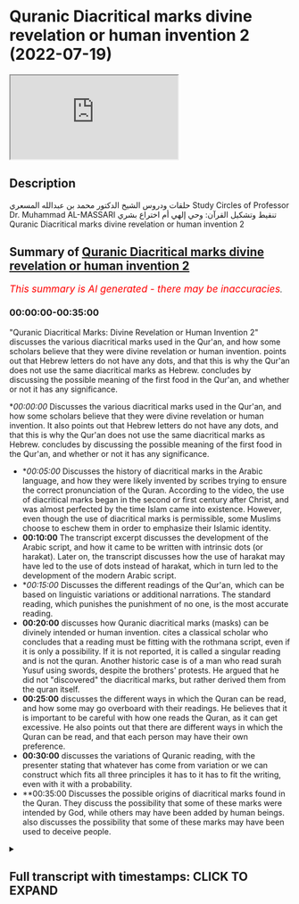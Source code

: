 # Quranic Diacritical marks divine revelation or human invention 2 (2022-07-19)

<iframe loading='lazy' allow='autoplay' src='https://www.youtube.com/embed/V5VUEi_us-c'></iframe>

## Description

حلقات ودروس الشيخ الدكتور محمد بن عبدالله المسعري
Study Circles of Professor Dr. Muhammad AL-MASSARI
تنقيط وتشكيل القرآن: وحي إلهي أم اختراع بشري
Quranic Diacritical marks divine revelation or human invention 2

## Summary of [Quranic Diacritical marks divine revelation or human invention 2](https://www.youtube.com/watch?v=V5VUEi_us-c)


*<span style="color:red; font-size:125%">This summary is AI generated - there may be inaccuracies</span>. [](/)*

### <a onclick="modifyYTiframeseektime('0')">00:00:00-00:35:00</a>

 "Quranic Diacritical Marks: Divine Revelation or Human Invention 2" discusses the various diacritical marks used in the Qur'an, and how some scholars believe that they were divine revelation or human invention.  points out that Hebrew letters do not have any dots, and that this is why the Qur'an does not use the same diacritical marks as Hebrew.  concludes by discussing the possible meaning of the first food in the Qur'an, and whether or not it has any significance.

**<a onclick="modifyYTiframeseektime('0')">00:00:00</a>* Discusses the various diacritical marks used in the Qur'an, and how some scholars believe that they were divine revelation or human invention. It also points out that Hebrew letters do not have any dots, and that this is why the Qur'an does not use the same diacritical marks as Hebrew.  concludes by discussing the possible meaning of the first food in the Qur'an, and whether or not it has any significance.
* **<a onclick="modifyYTiframeseektime('300')">00:05:00</a>* Discusses the history of diacritical marks in the Arabic language, and how they were likely invented by scribes trying to ensure the correct pronunciation of the Quran. According to the video, the use of diacritical marks began in the second or first century after Christ, and was almost perfected by the time Islam came into existence. However, even though the use of diacritical marks is permissible, some Muslims choose to eschew them in order to emphasize their Islamic identity.
* **<a onclick="modifyYTiframeseektime('600')">00:10:00</a>** The transcript excerpt discusses the development of the Arabic script, and how it came to be written with intrinsic dots (or harakat). Later on, the transcript discusses how the use of harakat may have led to the use of dots instead of harakat, which in turn led to the development of the modern Arabic script.
* **<a onclick="modifyYTiframeseektime('900')">00:15:00</a>* Discusses the different readings of the Qur'an, which can be based on linguistic variations or additional narrations. The standard reading, which punishes the punishment of no one, is the most accurate reading.
* **<a onclick="modifyYTiframeseektime('1200')">00:20:00</a>** discusses how Quranic diacritical marks (masks) can be divinely intended or human invention.  cites a classical scholar who concludes that a reading must be fitting with the rothmana script, even if it is only a possibility. If it is not reported, it is called a singular reading and is not the quran. Another historic case is of a man who read surah Yusuf using swords, despite the brothers' protests. He argued that he did not "discovered" the diacritical marks, but rather derived them from the quran itself.
* **<a onclick="modifyYTiframeseektime('1500')">00:25:00</a>** discusses the different ways in which the Quran can be read, and how some may go overboard with their readings. He believes that it is important to be careful with how one reads the Quran, as it can get excessive. He also points out that there are different ways in which the Quran can be read, and that each person may have their own preference.
* **<a onclick="modifyYTiframeseektime('1800')">00:30:00</a>** discusses the variations of Quranic reading, with the presenter stating that whatever has come from variation or we can construct which fits all three principles it has to it has to fit the writing, even with it with a probability.
* **<a onclick="modifyYTiframeseektime('2100')">00:35:00</a> Discusses the possible origins of diacritical marks found in the Quran. They discuss the possibility that some of these marks were intended by God, while others may have been added by human beings. also discusses the possibility that some of these marks may have been used to deceive people.

<details><summary><h2>Full transcript with timestamps: CLICK TO EXPAND</h2></summary>

<a onclick="modifyYTiframeseektime('0')">0:00:00</a> [Music]  
<a onclick="modifyYTiframeseektime('25')">0:00:25</a> all in a place where it shows you here  
<a onclick="modifyYTiframeseektime('26')">0:00:26</a> you may doubt if so if that caligra is  
<a onclick="modifyYTiframeseektime('28')">0:00:28</a> not good they're writing you may say  
<a onclick="modifyYTiframeseektime('29')">0:00:29</a> it's malu whatever after that  
<a onclick="modifyYTiframeseektime('31')">0:00:31</a> it comes you are just a human like us  
<a onclick="modifyYTiframeseektime('35')">0:00:35</a> doesn't make any sense malu will incline  
<a onclick="modifyYTiframeseektime('37')">0:00:37</a> no no they said kalu it must be kalu you  
<a onclick="modifyYTiframeseektime('40')">0:00:40</a> see what i mean but if you do it in one  
<a onclick="modifyYTiframeseektime('42')">0:00:42</a> by one  
<a onclick="modifyYTiframeseektime('44')">0:00:44</a> is unstable so those who doubted or  
<a onclick="modifyYTiframeseektime('47')">0:00:47</a> regarded as a doubtful point i would say  
<a onclick="modifyYTiframeseektime('49')">0:00:49</a> look at it from both angles  
<a onclick="modifyYTiframeseektime('52')">0:00:52</a> or all angles you will see it is more  
<a onclick="modifyYTiframeseektime('54')">0:00:54</a> supportive for the divine origin or  
<a onclick="modifyYTiframeseektime('56')">0:00:56</a> maybe a corroborated much more than from  
<a onclick="modifyYTiframeseektime('58')">0:00:58</a> the other side for the other side from  
<a onclick="modifyYTiframeseektime('60')">0:01:00</a> muhammad or from the subconscious or  
<a onclick="modifyYTiframeseektime('62')">0:01:02</a> from the devil does not make any sense  
<a onclick="modifyYTiframeseektime('66')">0:01:06</a> does not make any any any sense because  
<a onclick="modifyYTiframeseektime('68')">0:01:08</a> of these entities they're not capable of  
<a onclick="modifyYTiframeseektime('71')">0:01:11</a> having all of these capabilities by  
<a onclick="modifyYTiframeseektime('72')">0:01:12</a> necessity by definition otherwise unless  
<a onclick="modifyYTiframeseektime('75')">0:01:15</a> we unless we can ask by the way this is  
<a onclick="modifyYTiframeseektime('77')">0:01:17</a> a theory that is a is a degradation by  
<a onclick="modifyYTiframeseektime('79')">0:01:19</a> the devil is widespread in some  
<a onclick="modifyYTiframeseektime('81')">0:01:21</a> christian scholar and is very famously  
<a onclick="modifyYTiframeseektime('83')">0:01:23</a> attributed in recent times to the  
<a onclick="modifyYTiframeseektime('85')">0:01:25</a> grandfather of the bush  
<a onclick="modifyYTiframeseektime('87')">0:01:27</a> i said if but if the devil is capable of  
<a onclick="modifyYTiframeseektime('90')">0:01:30</a> such such a thing that he has divine  
<a onclick="modifyYTiframeseektime('92')">0:01:32</a> powers then we are back to the uh to the  
<a onclick="modifyYTiframeseektime('95')">0:01:35</a> marconi or marshawn and heresy that that  
<a onclick="modifyYTiframeseektime('99')">0:01:39</a> god has has to appease the devil by  
<a onclick="modifyYTiframeseektime('101')">0:01:41</a> sacrifices on sun is an equal power to  
<a onclick="modifyYTiframeseektime('103')">0:01:43</a> god well we are out of monetism into  
<a onclick="modifyYTiframeseektime('105')">0:01:45</a> dualism and then we have to refute that  
<a onclick="modifyYTiframeseektime('107')">0:01:47</a> obviously on absolutely national russian  
<a onclick="modifyYTiframeseektime('109')">0:01:49</a> grounds so it it leads to its  
<a onclick="modifyYTiframeseektime('111')">0:01:51</a> contradiction and never-ending problems  
<a onclick="modifyYTiframeseektime('114')">0:01:54</a> you so you try to solve the problem  
<a onclick="modifyYTiframeseektime('115')">0:01:55</a> muhammad  
<a onclick="modifyYTiframeseektime('116')">0:01:56</a> for the grandfather of bush by going and  
<a onclick="modifyYTiframeseektime('119')">0:01:59</a> making a problem for the whole  
<a onclick="modifyYTiframeseektime('121')">0:02:01</a> reality and existence but by making a  
<a onclick="modifyYTiframeseektime('124')">0:02:04</a> devil which is equal in power to allah  
<a onclick="modifyYTiframeseektime('128')">0:02:08</a> manifestly observed  
<a onclick="modifyYTiframeseektime('129')">0:02:09</a> which has been obviously designed by  
<a onclick="modifyYTiframeseektime('131')">0:02:11</a> christians since every time she consists  
<a onclick="modifyYTiframeseektime('133')">0:02:13</a> rationally impossible cannot be  
<a onclick="modifyYTiframeseektime('134')">0:02:14</a> conceived  
<a onclick="modifyYTiframeseektime('136')">0:02:16</a> and that's the reason they gave up the  
<a onclick="modifyYTiframeseektime('138')">0:02:18</a> theory for that and  
<a onclick="modifyYTiframeseektime('139')">0:02:19</a> they claimed that because of divine  
<a onclick="modifyYTiframeseektime('141')">0:02:21</a> justice they said there's a necessity to  
<a onclick="modifyYTiframeseektime('143')">0:02:23</a> shed blood to forgive the uh  
<a onclick="modifyYTiframeseektime('145')">0:02:25</a> and to overcome adaptation  
<a onclick="modifyYTiframeseektime('147')">0:02:27</a> not not because to obviously penetrate  
<a onclick="modifyYTiframeseektime('149')">0:02:29</a> the devil and each other all this is all  
<a onclick="modifyYTiframeseektime('151')">0:02:31</a> these inner views have been abolished  
<a onclick="modifyYTiframeseektime('153')">0:02:33</a> and gone because they are impossible  
<a onclick="modifyYTiframeseektime('154')">0:02:34</a> they are actually very contradictory  
<a onclick="modifyYTiframeseektime('157')">0:02:37</a> so i'm not arguing now for the divine  
<a onclick="modifyYTiframeseektime('160')">0:02:40</a> origin for not even  
<a onclick="modifyYTiframeseektime('162')">0:02:42</a> giving one hypothesis and the result and  
<a onclick="modifyYTiframeseektime('163')">0:02:43</a> they said feedback of the hypothesis to  
<a onclick="modifyYTiframeseektime('165')">0:02:45</a> the result and see if it works  
<a onclick="modifyYTiframeseektime('168')">0:02:48</a> in a coherent way so that is  
<a onclick="modifyYTiframeseektime('170')">0:02:50</a> the dotting of the letters  
<a onclick="modifyYTiframeseektime('173')">0:02:53</a> now  
<a onclick="modifyYTiframeseektime('174')">0:02:54</a> what what makes sense about these  
<a onclick="modifyYTiframeseektime('176')">0:02:56</a> various narratives say the first word  
<a onclick="modifyYTiframeseektime('179')">0:02:59</a> etc  
<a onclick="modifyYTiframeseektime('183')">0:03:03</a> and it seems to be from the context  
<a onclick="modifyYTiframeseektime('186')">0:03:06</a> it seems to be they mean tashkir  
<a onclick="modifyYTiframeseektime('191')">0:03:11</a> the reason for that most likely and  
<a onclick="modifyYTiframeseektime('193')">0:03:13</a> there's even a narration but i have to  
<a onclick="modifyYTiframeseektime('195')">0:03:15</a> verify it i did not study that issue at  
<a onclick="modifyYTiframeseektime('197')">0:03:17</a> that point specifically in much more  
<a onclick="modifyYTiframeseektime('199')">0:03:19</a> detail  
<a onclick="modifyYTiframeseektime('203')">0:03:23</a> but people who are concerned with these  
<a onclick="modifyYTiframeseektime('205')">0:03:25</a> studies should go back to it some  
<a onclick="modifyYTiframeseektime('207')">0:03:27</a> there's even some narration if i'm not  
<a onclick="modifyYTiframeseektime('209')">0:03:29</a> mistaken if i'm political i know don't  
<a onclick="modifyYTiframeseektime('211')">0:03:31</a> take me on that and that even obeying  
<a onclick="modifyYTiframeseektime('213')">0:03:33</a> the cow started doting the poor eye  
<a onclick="modifyYTiframeseektime('216')">0:03:36</a> what is the origin of that nothing  
<a onclick="modifyYTiframeseektime('219')">0:03:39</a> so again  
<a onclick="modifyYTiframeseektime('221')">0:03:41</a> there's no doubt  
<a onclick="modifyYTiframeseektime('224')">0:03:44</a> so we excluded the dots of the of the  
<a onclick="modifyYTiframeseektime('226')">0:03:46</a> letters we know what is that  
<a onclick="modifyYTiframeseektime('229')">0:03:49</a> so what's the meaning of the first food  
<a onclick="modifyYTiframeseektime('230')">0:03:50</a> in the quran  
<a onclick="modifyYTiframeseektime('231')">0:03:51</a> and possibly away in the club  
<a onclick="modifyYTiframeseektime('235')">0:03:55</a> i think people have overlooked  
<a onclick="modifyYTiframeseektime('238')">0:03:58</a> the following facts first of all  
<a onclick="modifyYTiframeseektime('241')">0:04:01</a> hebrew the letters do not have any dots  
<a onclick="modifyYTiframeseektime('243')">0:04:03</a> for their own they say so  
<a onclick="modifyYTiframeseektime('245')">0:04:05</a> so but they don't have tashki because  
<a onclick="modifyYTiframeseektime('247')">0:04:07</a> they don't have the small the short  
<a onclick="modifyYTiframeseektime('249')">0:04:09</a> vowels they have the long words like  
<a onclick="modifyYTiframeseektime('250')">0:04:10</a> arabic alif wow yeah the long ones  
<a onclick="modifyYTiframeseektime('254')">0:04:14</a> so you have mal but you have don't have  
<a onclick="modifyYTiframeseektime('256')">0:04:16</a> mal so if what you write in english m a  
<a onclick="modifyYTiframeseektime('259')">0:04:19</a> a l or a with a with a cross on top of  
<a onclick="modifyYTiframeseektime('262')">0:04:22</a> it in the case of phonetic writing  
<a onclick="modifyYTiframeseektime('264')">0:04:24</a> along a  
<a onclick="modifyYTiframeseektime('265')">0:04:25</a> the short a is not it's  
<a onclick="modifyYTiframeseektime('278')">0:04:38</a> we don't know what's it  
<a onclick="modifyYTiframeseektime('282')">0:04:42</a> and hebrew was protected over the  
<a onclick="modifyYTiframeseektime('284')">0:04:44</a> tradition already over centuries and  
<a onclick="modifyYTiframeseektime('286')">0:04:46</a> millennia  
<a onclick="modifyYTiframeseektime('288')">0:04:48</a> hopefully quite well and there's no  
<a onclick="modifyYTiframeseektime('290')">0:04:50</a> reason to doubt that has been protected  
<a onclick="modifyYTiframeseektime('291')">0:04:51</a> reasonably way over history but then  
<a onclick="modifyYTiframeseektime('295')">0:04:55</a> after the catastrophe over there being  
<a onclick="modifyYTiframeseektime('297')">0:04:57</a> expelled from palestine after the  
<a onclick="modifyYTiframeseektime('299')">0:04:59</a> rebellion of the balka and the time of  
<a onclick="modifyYTiframeseektime('301')">0:05:01</a> hadrian specifically but before that  
<a onclick="modifyYTiframeseektime('303')">0:05:03</a> especially in that one  
<a onclick="modifyYTiframeseektime('307')">0:05:07</a> they felt the need  
<a onclick="modifyYTiframeseektime('309')">0:05:09</a> even the catastrophe really in time of  
<a onclick="modifyYTiframeseektime('311')">0:05:11</a> the mukha nasa was not that because many  
<a onclick="modifyYTiframeseektime('313')">0:05:13</a> people remained in palestine and the one  
<a onclick="modifyYTiframeseektime('315')">0:05:15</a> went to and then uh taken by the boko  
<a onclick="modifyYTiframeseektime('317')">0:05:17</a> haram  
<a onclick="modifyYTiframeseektime('318')">0:05:18</a> sufficiently in number that they could  
<a onclick="modifyYTiframeseektime('320')">0:05:20</a> even keep the language and keep the  
<a onclick="modifyYTiframeseektime('322')">0:05:22</a> pronunciation correctly over time  
<a onclick="modifyYTiframeseektime('324')">0:05:24</a> but that one the scattering from the  
<a onclick="modifyYTiframeseektime('326')">0:05:26</a> destruction of from hadrian was so  
<a onclick="modifyYTiframeseektime('328')">0:05:28</a> massive and also the times have changed  
<a onclick="modifyYTiframeseektime('331')">0:05:31</a> so much and the overwhelming power of  
<a onclick="modifyYTiframeseektime('333')">0:05:33</a> the roman empire and also the spreading  
<a onclick="modifyYTiframeseektime('336')">0:05:36</a> of christianity all of these things in a  
<a onclick="modifyYTiframeseektime('338')">0:05:38</a> complicated way  
<a onclick="modifyYTiframeseektime('340')">0:05:40</a> is  
<a onclick="modifyYTiframeseektime('341')">0:05:41</a> move the the scribes to  
<a onclick="modifyYTiframeseektime('344')">0:05:44</a> try to invent something  
<a onclick="modifyYTiframeseektime('346')">0:05:46</a> to  
<a onclick="modifyYTiframeseektime('348')">0:05:48</a> to make sure that the pronunciation is  
<a onclick="modifyYTiframeseektime('350')">0:05:50</a> correct  
<a onclick="modifyYTiframeseektime('351')">0:05:51</a> and then they did that that skill was  
<a onclick="modifyYTiframeseektime('353')">0:05:53</a> done in form of dots you can check now  
<a onclick="modifyYTiframeseektime('355')">0:05:55</a> any any old testament  
<a onclick="modifyYTiframeseektime('357')">0:05:57</a> uh heavy old testament  
<a onclick="modifyYTiframeseektime('359')">0:05:59</a> and you will see beside the the known  
<a onclick="modifyYTiframeseektime('362')">0:06:02</a> hebrew letters we can check in the  
<a onclick="modifyYTiframeseektime('364')">0:06:04</a> internet how their shape  
<a onclick="modifyYTiframeseektime('366')">0:06:06</a> their appearance they have dots on top  
<a onclick="modifyYTiframeseektime('368')">0:06:08</a> of them and bottom of them etcetera two  
<a onclick="modifyYTiframeseektime('370')">0:06:10</a> dots one dot three dots up down in the  
<a onclick="modifyYTiframeseektime('372')">0:06:12</a> triangular form and so on  
<a onclick="modifyYTiframeseektime('374')">0:06:14</a> these are the tashkeel so that skill was  
<a onclick="modifyYTiframeseektime('377')">0:06:17</a> dotting  
<a onclick="modifyYTiframeseektime('379')">0:06:19</a> that if he was nothing  
<a onclick="modifyYTiframeseektime('383')">0:06:23</a> my hypothesis now which has to be enough  
<a onclick="modifyYTiframeseektime('385')">0:06:25</a> to do some historical scrutiny if the  
<a onclick="modifyYTiframeseektime('388')">0:06:28</a> narration that obamacare is the one who  
<a onclick="modifyYTiframeseektime('390')">0:06:30</a> first taught them was five  
<a onclick="modifyYTiframeseektime('393')">0:06:33</a> even if that's not the case  
<a onclick="modifyYTiframeseektime('398')">0:06:38</a> in the case of being the first to  
<a onclick="modifyYTiframeseektime('400')">0:06:40</a> dramatically some subject some cream  
<a onclick="modifyYTiframeseektime('404')">0:06:44</a> and there are some some stories about  
<a onclick="modifyYTiframeseektime('405')">0:06:45</a> the the forms of dragon from kabu she's  
<a onclick="modifyYTiframeseektime('408')">0:06:48</a> having this daughting and so on  
<a onclick="modifyYTiframeseektime('411')">0:06:51</a> away in the quran before he became  
<a onclick="modifyYTiframeseektime('413')">0:06:53</a> muslim he became after battle he did not  
<a onclick="modifyYTiframeseektime('415')">0:06:55</a> catch mother but he became muslim before  
<a onclick="modifyYTiframeseektime('418')">0:06:58</a> and became the my main quran  
<a onclick="modifyYTiframeseektime('423')">0:07:03</a> was a jewish scholar and he was a high  
<a onclick="modifyYTiframeseektime('425')">0:07:05</a> level of scholarship  
<a onclick="modifyYTiframeseektime('430')">0:07:10</a> at that time already the thing by the  
<a onclick="modifyYTiframeseektime('432')">0:07:12</a> way the the jews i just mentioned a few  
<a onclick="modifyYTiframeseektime('434')">0:07:14</a> minutes ago  
<a onclick="modifyYTiframeseektime('435')">0:07:15</a> started like say in the  
<a onclick="modifyYTiframeseektime('437')">0:07:17</a> second maybe first century after  
<a onclick="modifyYTiframeseektime('439')">0:07:19</a> christ's second century and was almost  
<a onclick="modifyYTiframeseektime('442')">0:07:22</a> perfected maybe 200 300 after christ so  
<a onclick="modifyYTiframeseektime('445')">0:07:25</a> when islam came it was perfect it was  
<a onclick="modifyYTiframeseektime('448')">0:07:28</a> established technology  
<a onclick="modifyYTiframeseektime('451')">0:07:31</a> and almost certainly  
<a onclick="modifyYTiframeseektime('454')">0:07:34</a> did  
<a onclick="modifyYTiframeseektime('456')">0:07:36</a> they they did master that like any other  
<a onclick="modifyYTiframeseektime('459')">0:07:39</a> uh or went through the jewish madras and  
<a onclick="modifyYTiframeseektime('462')">0:07:42</a> he definitely went through the joke with  
<a onclick="modifyYTiframeseektime('463')">0:07:43</a> us there's no doubt that he went through  
<a onclick="modifyYTiframeseektime('465')">0:07:45</a> that even as she delivered scholarship  
<a onclick="modifyYTiframeseektime('467')">0:07:47</a> there's no doubt  
<a onclick="modifyYTiframeseektime('471')">0:07:51</a> so if he is the one who started that  
<a onclick="modifyYTiframeseektime('473')">0:07:53</a> then he must have said oh  
<a onclick="modifyYTiframeseektime('476')">0:07:56</a> there may be some people who are not as  
<a onclick="modifyYTiframeseektime('478')">0:07:58</a> good in arabic and under and then the  
<a onclick="modifyYTiframeseektime('480')">0:08:00</a> probable pronunciation let me not at  
<a onclick="modifyYTiframeseektime('482')">0:08:02</a> least my copy so it is the proper  
<a onclick="modifyYTiframeseektime('484')">0:08:04</a> conversation as i heard and i received  
<a onclick="modifyYTiframeseektime('486')">0:08:06</a> from  
<a onclick="modifyYTiframeseektime('487')">0:08:07</a> and repeated to him  
<a onclick="modifyYTiframeseektime('489')">0:08:09</a> or at least the version i repeated him  
<a onclick="modifyYTiframeseektime('491')">0:08:11</a> so he dotted it in that sense  
<a onclick="modifyYTiframeseektime('493')">0:08:13</a> meaning tashkeen using dots  
<a onclick="modifyYTiframeseektime('496')">0:08:16</a> the hebrew styles  
<a onclick="modifyYTiframeseektime('499')">0:08:19</a> some people say you know it is actually  
<a onclick="modifyYTiframeseektime('500')">0:08:20</a> later  
<a onclick="modifyYTiframeseektime('501')">0:08:21</a> and also we have the problems that later  
<a onclick="modifyYTiframeseektime('504')">0:08:24</a> maybe  
<a onclick="modifyYTiframeseektime('512')">0:08:32</a> some people  
<a onclick="modifyYTiframeseektime('513')">0:08:33</a> obviously they're trying to attribute  
<a onclick="modifyYTiframeseektime('515')">0:08:35</a> some some  
<a onclick="modifyYTiframeseektime('516')">0:08:36</a> some virtues or judge who doesn't  
<a onclick="modifyYTiframeseektime('518')">0:08:38</a> deserve maybe he he tried to  
<a onclick="modifyYTiframeseektime('522')">0:08:42</a> to make his his  
<a onclick="modifyYTiframeseektime('523')">0:08:43</a> his image nicer by claiming  
<a onclick="modifyYTiframeseektime('526')">0:08:46</a> as we know all tires like look at that  
<a onclick="modifyYTiframeseektime('528')">0:08:48</a> time  
<a onclick="modifyYTiframeseektime('529')">0:08:49</a> attire  
<a onclick="modifyYTiframeseektime('530')">0:08:50</a> and that and the enemy of islam and  
<a onclick="modifyYTiframeseektime('532')">0:08:52</a> muslim like  
<a onclick="modifyYTiframeseektime('533')">0:08:53</a> establishing the  
<a onclick="modifyYTiframeseektime('534')">0:08:54</a> king fahad  
<a onclick="modifyYTiframeseektime('536')">0:08:56</a> quran center in madina which produces  
<a onclick="modifyYTiframeseektime('538')">0:08:58</a> and prince  
<a onclick="modifyYTiframeseektime('540')">0:09:00</a> the most marvelous and beautifully  
<a onclick="modifyYTiframeseektime('541')">0:09:01</a> printed quran  
<a onclick="modifyYTiframeseektime('543')">0:09:03</a> that does not mean  
<a onclick="modifyYTiframeseektime('544')">0:09:04</a> believes in the quran  
<a onclick="modifyYTiframeseektime('550')">0:09:10</a> you have to present yourself to the  
<a onclick="modifyYTiframeseektime('552')">0:09:12</a> public as a pious one answer and give  
<a onclick="modifyYTiframeseektime('554')">0:09:14</a> yourself some some some islamic color  
<a onclick="modifyYTiframeseektime('557')">0:09:17</a> even if you are a tyrant  
<a onclick="modifyYTiframeseektime('559')">0:09:19</a> yeah it's not to be excluded i wouldn't  
<a onclick="modifyYTiframeseektime('561')">0:09:21</a> regard it as a really a world shuttling  
<a onclick="modifyYTiframeseektime('563')">0:09:23</a> uh problem if the hajjaj also the one  
<a onclick="modifyYTiframeseektime('566')">0:09:26</a> who was started or tried to  
<a onclick="modifyYTiframeseektime('568')">0:09:28</a> to make doting universal  
<a onclick="modifyYTiframeseektime('571')">0:09:31</a> so what is meaning from that time  
<a onclick="modifyYTiframeseektime('574')">0:09:34</a> who died in the late time of mine like a  
<a onclick="modifyYTiframeseektime('576')">0:09:36</a> year 32 until the time this happened  
<a onclick="modifyYTiframeseektime('579')">0:09:39</a> after hajjaj like the year hundreds of  
<a onclick="modifyYTiframeseektime('581')">0:09:41</a> the 70 years what is the doting mean i  
<a onclick="modifyYTiframeseektime('584')">0:09:44</a> would say most likely it meaning dotting  
<a onclick="modifyYTiframeseektime('586')">0:09:46</a> tashkeel in form of dots most likely in  
<a onclick="modifyYTiframeseektime('588')">0:09:48</a> in imported from the jews which is  
<a onclick="modifyYTiframeseektime('590')">0:09:50</a> perfectly fine people have perfected a  
<a onclick="modifyYTiframeseektime('593')">0:09:53</a> technique  
<a onclick="modifyYTiframeseektime('594')">0:09:54</a> and the language is similar to arabic  
<a onclick="modifyYTiframeseektime('595')">0:09:55</a> and they don't have they have they have  
<a onclick="modifyYTiframeseektime('597')">0:09:57</a> the usual harakat or arabic they have  
<a onclick="modifyYTiframeseektime('600')">0:10:00</a> them  
<a onclick="modifyYTiframeseektime('602')">0:10:02</a> unfortunately or maybe fortunately they  
<a onclick="modifyYTiframeseektime('604')">0:10:04</a> don't have these uh these uh these uh  
<a onclick="modifyYTiframeseektime('607')">0:10:07</a> that that's essentially what we have in  
<a onclick="modifyYTiframeseektime('609')">0:10:09</a> english uh we have in english a little  
<a onclick="modifyYTiframeseektime('611')">0:10:11</a> bit more we have the light a  
<a onclick="modifyYTiframeseektime('613')">0:10:13</a> men  
<a onclick="modifyYTiframeseektime('614')">0:10:14</a> we have men we have men we have man we  
<a onclick="modifyYTiframeseektime('616')">0:10:16</a> have one  
<a onclick="modifyYTiframeseektime('630')">0:10:30</a> may have something like that but anyway  
<a onclick="modifyYTiframeseektime('632')">0:10:32</a> at that time  
<a onclick="modifyYTiframeseektime('633')">0:10:33</a> they have  
<a onclick="modifyYTiframeseektime('634')">0:10:34</a> essentially the same tashkeep  
<a onclick="modifyYTiframeseektime('636')">0:10:36</a> either  
<a onclick="modifyYTiframeseektime('639')">0:10:39</a> the main castle although some  
<a onclick="modifyYTiframeseektime('641')">0:10:41</a> pronunciation and some tribes sometimes  
<a onclick="modifyYTiframeseektime('643')">0:10:43</a> make a difference between the main  
<a onclick="modifyYTiframeseektime('645')">0:10:45</a> customer and the half kaswa like men and  
<a onclick="modifyYTiframeseektime('647')">0:10:47</a> men or something like that but this is a  
<a onclick="modifyYTiframeseektime('649')">0:10:49</a> minor value and this is you see also in  
<a onclick="modifyYTiframeseektime('651')">0:10:51</a> the quran reading in the alif we have  
<a onclick="modifyYTiframeseektime('654')">0:10:54</a> for example uh  
<a onclick="modifyYTiframeseektime('656')">0:10:56</a> you have in the reading of verse you  
<a onclick="modifyYTiframeseektime('657')">0:10:57</a> have for example you have for example uh  
<a onclick="modifyYTiframeseektime('660')">0:11:00</a> in places uh you say for example  
<a onclick="modifyYTiframeseektime('663')">0:11:03</a> and have some reading about things  
<a onclick="modifyYTiframeseektime('665')">0:11:05</a> somebody somebody didn't go over the  
<a onclick="modifyYTiframeseektime('667')">0:11:07</a> quran say  
<a onclick="modifyYTiframeseektime('668')">0:11:08</a> with an inclination to move to the  
<a onclick="modifyYTiframeseektime('671')">0:11:11</a> something like that but this is mine  
<a onclick="modifyYTiframeseektime('673')">0:11:13</a> obviously i guess it's just minor  
<a onclick="modifyYTiframeseektime('675')">0:11:15</a> phonetical pronunciation the main  
<a onclick="modifyYTiframeseektime('677')">0:11:17</a> phonetic one in arabic essentially  
<a onclick="modifyYTiframeseektime('682')">0:11:22</a> that's it and the same in hebrew so it  
<a onclick="modifyYTiframeseektime('685')">0:11:25</a> is reasonable to import that and use it  
<a onclick="modifyYTiframeseektime('687')">0:11:27</a> but then  
<a onclick="modifyYTiframeseektime('688')">0:11:28</a> there's a problem with the arabic  
<a onclick="modifyYTiframeseektime('690')">0:11:30</a> writing with the dots the intrinsic dots  
<a onclick="modifyYTiframeseektime('692')">0:11:32</a> of this called the intrinsic dots of the  
<a onclick="modifyYTiframeseektime('695')">0:11:35</a> of the characters  
<a onclick="modifyYTiframeseektime('699')">0:11:39</a> it could mix up with these dots so what  
<a onclick="modifyYTiframeseektime('701')">0:11:41</a> to do what to do  
<a onclick="modifyYTiframeseektime('706')">0:11:46</a> people later i don't know how the  
<a onclick="modifyYTiframeseektime('708')">0:11:48</a> transition happened we have i don't  
<a onclick="modifyYTiframeseektime('710')">0:11:50</a> think there's any historical things  
<a onclick="modifyYTiframeseektime('711')">0:11:51</a> about that mostly they say okay  
<a onclick="modifyYTiframeseektime('713')">0:11:53</a> this will confuse you the daughter in  
<a onclick="modifyYTiframeseektime('715')">0:11:55</a> the heart so what to do instead of two  
<a onclick="modifyYTiframeseektime('717')">0:11:57</a> dots on top of something we connect the  
<a onclick="modifyYTiframeseektime('719')">0:11:59</a> two dots and they're like a slash that's  
<a onclick="modifyYTiframeseektime('721')">0:12:01</a> what we've had  
<a onclick="modifyYTiframeseektime('722')">0:12:02</a> and three dots which will move with a  
<a onclick="modifyYTiframeseektime('724')">0:12:04</a> bomb we make it like a like a uh  
<a onclick="modifyYTiframeseektime('727')">0:12:07</a> like a hat or then turn it later into a  
<a onclick="modifyYTiframeseektime('730')">0:12:10</a> wall and so on so they change the form  
<a onclick="modifyYTiframeseektime('732')">0:12:12</a> from the dots into the harakat we have  
<a onclick="modifyYTiframeseektime('735')">0:12:15</a> now  
<a onclick="modifyYTiframeseektime('736')">0:12:16</a> and possibly made they abolish the three  
<a onclick="modifyYTiframeseektime('738')">0:12:18</a> dots and they instead substituted a wall  
<a onclick="modifyYTiframeseektime('740')">0:12:20</a> for a small wall and things like that  
<a onclick="modifyYTiframeseektime('743')">0:12:23</a> that was a transition later because it  
<a onclick="modifyYTiframeseektime('745')">0:12:25</a> turns out to be it is for  
<a onclick="modifyYTiframeseektime('748')">0:12:28</a> you for remember that in the uh starting  
<a onclick="modifyYTiframeseektime('750')">0:12:30</a> the year 60 70 80 most muslims are now  
<a onclick="modifyYTiframeseektime('753')">0:12:33</a> known arabs and they are in arabic a  
<a onclick="modifyYTiframeseektime('755')">0:12:35</a> second language  
<a onclick="modifyYTiframeseektime('756')">0:12:36</a> and uh and uh even the muslims of the  
<a onclick="modifyYTiframeseektime('759')">0:12:39</a> north outside arabia are nabat and  
<a onclick="modifyYTiframeseektime('761')">0:12:41</a> nabata having actually even before  
<a onclick="modifyYTiframeseektime('763')">0:12:43</a> before islam yeah  
<a onclick="modifyYTiframeseektime('765')">0:12:45</a> a dialect which is not really high  
<a onclick="modifyYTiframeseektime('767')">0:12:47</a> arabic zero arabic and so on so you  
<a onclick="modifyYTiframeseektime('770')">0:12:50</a> cannot rely on on on the people's sense  
<a onclick="modifyYTiframeseektime('773')">0:12:53</a> and  
<a onclick="modifyYTiframeseektime('774')">0:12:54</a> and uh and the  
<a onclick="modifyYTiframeseektime('776')">0:12:56</a> mastery of arabic from birth on uh to  
<a onclick="modifyYTiframeseektime('778')">0:12:58</a> distinguish these things so you have you  
<a onclick="modifyYTiframeseektime('780')">0:13:00</a> have to adjust to this reality so i  
<a onclick="modifyYTiframeseektime('782')">0:13:02</a> think that's what the terms of these the  
<a onclick="modifyYTiframeseektime('784')">0:13:04</a> so the nothing mentioned  
<a onclick="modifyYTiframeseektime('786')">0:13:06</a> later i think it's the  
<a onclick="modifyYTiframeseektime('789')">0:13:09</a> most probable not with attitude but with  
<a onclick="modifyYTiframeseektime('791')">0:13:11</a> highest probability  
<a onclick="modifyYTiframeseektime('793')">0:13:13</a> that later dotting is almost certainly  
<a onclick="modifyYTiframeseektime('797')">0:13:17</a> related to tashkeel and the word dotting  
<a onclick="modifyYTiframeseektime('799')">0:13:19</a> is used because it was originally  
<a onclick="modifyYTiframeseektime('801')">0:13:21</a> imported  
<a onclick="modifyYTiframeseektime('802')">0:13:22</a> uh from hebrew  
<a onclick="modifyYTiframeseektime('804')">0:13:24</a> which has developed that into a high  
<a onclick="modifyYTiframeseektime('806')">0:13:26</a> level of sophistication which is no  
<a onclick="modifyYTiframeseektime('807')">0:13:27</a> problem  
<a onclick="modifyYTiframeseektime('811')">0:13:31</a> from people  
<a onclick="modifyYTiframeseektime('812')">0:13:32</a> who have  
<a onclick="modifyYTiframeseektime('830')">0:13:50</a> and that place is not the high arabic  
<a onclick="modifyYTiframeseektime('831')">0:13:51</a> place  
<a onclick="modifyYTiframeseektime('833')">0:13:53</a> the  
<a onclick="modifyYTiframeseektime('834')">0:13:54</a> more high arabic would have been south  
<a onclick="modifyYTiframeseektime('836')">0:13:56</a> arabia  
<a onclick="modifyYTiframeseektime('837')">0:13:57</a> the so-called muslim  
<a onclick="modifyYTiframeseektime('840')">0:14:00</a> script i can't put you down with some  
<a onclick="modifyYTiframeseektime('842')">0:14:02</a> some examples  
<a onclick="modifyYTiframeseektime('843')">0:14:03</a> which has nothing to do with no shame  
<a onclick="modifyYTiframeseektime('845')">0:14:05</a> you cannot recognize because most of you  
<a onclick="modifyYTiframeseektime('847')">0:14:07</a> have studied quran in madras and so on  
<a onclick="modifyYTiframeseektime('850')">0:14:10</a> you recognize the arabic shape these are  
<a onclick="modifyYTiframeseektime('852')">0:14:12</a> completely different shapes a similar  
<a onclick="modifyYTiframeseektime('854')">0:14:14</a> movement for ethiopian and and african  
<a onclick="modifyYTiframeseektime('856')">0:14:16</a> shapes and things like that but that  
<a onclick="modifyYTiframeseektime('859')">0:14:19</a> they did not for reason allah knows  
<a onclick="modifyYTiframeseektime('861')">0:14:21</a> better maybe part of the miracle in the  
<a onclick="modifyYTiframeseektime('863')">0:14:23</a> quran they did not import although there  
<a onclick="modifyYTiframeseektime('865')">0:14:25</a> is a closure to be hacked to the higher  
<a onclick="modifyYTiframeseektime('867')">0:14:27</a> arabic although it's another variation  
<a onclick="modifyYTiframeseektime('872')">0:14:32</a> but somehow  
<a onclick="modifyYTiframeseektime('875')">0:14:35</a> and syriac although it is far away from  
<a onclick="modifyYTiframeseektime('877')">0:14:37</a> arabic than the south arabic  
<a onclick="modifyYTiframeseektime('880')">0:14:40</a> of hemia and so on yes the old arabic  
<a onclick="modifyYTiframeseektime('882')">0:14:42</a> mohamed may be far away but  
<a onclick="modifyYTiframeseektime('884')">0:14:44</a> at the time before like the same time or  
<a onclick="modifyYTiframeseektime('886')">0:14:46</a> the arabic script was developed like  
<a onclick="modifyYTiframeseektime('888')">0:14:48</a> let's say three centuries two centuries  
<a onclick="modifyYTiframeseektime('890')">0:14:50</a> four centuries before islam  
<a onclick="modifyYTiframeseektime('893')">0:14:53</a> the south was speaking essentially the  
<a onclick="modifyYTiframeseektime('894')">0:14:54</a> arabic of the north with some variation  
<a onclick="modifyYTiframeseektime('897')">0:14:57</a> and  
<a onclick="modifyYTiframeseektime('898')">0:14:58</a> a and modification like instead of  
<a onclick="modifyYTiframeseektime('900')">0:15:00</a> bakara they say  
<a onclick="modifyYTiframeseektime('901')">0:15:01</a> things like that but there's very little  
<a onclick="modifyYTiframeseektime('903')">0:15:03</a> modification  
<a onclick="modifyYTiframeseektime('905')">0:15:05</a> and we don't have any report that the  
<a onclick="modifyYTiframeseektime('907')">0:15:07</a> sahaba there were other people going to  
<a onclick="modifyYTiframeseektime('909')">0:15:09</a> the yemen or the people coming from  
<a onclick="modifyYTiframeseektime('910')">0:15:10</a> yemen to madina and going to sham for  
<a onclick="modifyYTiframeseektime('912')">0:15:12</a> fighting had any difficulty  
<a onclick="modifyYTiframeseektime('914')">0:15:14</a> communicating with the people of the  
<a onclick="modifyYTiframeseektime('915')">0:15:15</a> north of any significance yeah there  
<a onclick="modifyYTiframeseektime('917')">0:15:17</a> were variations and variations of of  
<a onclick="modifyYTiframeseektime('921')">0:15:21</a> of of  
<a onclick="modifyYTiframeseektime('922')">0:15:22</a> the alex and so on but not to the  
<a onclick="modifyYTiframeseektime('924')">0:15:24</a> extreme i think the variation with here  
<a onclick="modifyYTiframeseektime('926')">0:15:26</a> and about is bigger  
<a onclick="modifyYTiframeseektime('928')">0:15:28</a> so somehow  
<a onclick="modifyYTiframeseektime('930')">0:15:30</a> the script of hera is the one who was  
<a onclick="modifyYTiframeseektime('932')">0:15:32</a> imported to makkah and the one which is  
<a onclick="modifyYTiframeseektime('934')">0:15:34</a> the quran came down with it not the one  
<a onclick="modifyYTiframeseektime('938')">0:15:38</a> for wisdom of allah we don't know maybe  
<a onclick="modifyYTiframeseektime('940')">0:15:40</a> something miraculous behind the scene  
<a onclick="modifyYTiframeseektime('942')">0:15:42</a> something metaphysical which we we  
<a onclick="modifyYTiframeseektime('944')">0:15:44</a> we can only see the physical side of it  
<a onclick="modifyYTiframeseektime('946')">0:15:46</a> in the development  
<a onclick="modifyYTiframeseektime('948')">0:15:48</a> if you look at the muslims maybe it's  
<a onclick="modifyYTiframeseektime('949')">0:15:49</a> not it does not  
<a onclick="modifyYTiframeseektime('952')">0:15:52</a> adjust very well for the quranic  
<a onclick="modifyYTiframeseektime('954')">0:15:54</a> revolution we don't know this is purely  
<a onclick="modifyYTiframeseektime('956')">0:15:56</a> speculative  
<a onclick="modifyYTiframeseektime('957')">0:15:57</a> but here i think adjust very nicely  
<a onclick="modifyYTiframeseektime('959')">0:15:59</a> especially with this the intrinsic  
<a onclick="modifyYTiframeseektime('961')">0:16:01</a> dotting of the letters and the lack of  
<a onclick="modifyYTiframeseektime('963')">0:16:03</a> test  
<a onclick="modifyYTiframeseektime('965')">0:16:05</a> now  
<a onclick="modifyYTiframeseektime('969')">0:16:09</a> is the problem  
<a onclick="modifyYTiframeseektime('970')">0:16:10</a> but this again is really not a problem  
<a onclick="modifyYTiframeseektime('973')">0:16:13</a> it may be a problem which comes to the  
<a onclick="modifyYTiframeseektime('975')">0:16:15</a> arab to the end of the words  
<a onclick="modifyYTiframeseektime('977')">0:16:17</a> internally the internal part of the  
<a onclick="modifyYTiframeseektime('979')">0:16:19</a> world is not a problem like for example  
<a onclick="modifyYTiframeseektime('981')">0:16:21</a> uh let's say florida well fajr while  
<a onclick="modifyYTiframeseektime('984')">0:16:24</a> they are in asheville  
<a onclick="modifyYTiframeseektime('986')">0:16:26</a> you can read and water while winter  
<a onclick="modifyYTiframeseektime('989')">0:16:29</a> water with fatiha or winter it's too  
<a onclick="modifyYTiframeseektime('991')">0:16:31</a> very linguistic variation of water  
<a onclick="modifyYTiframeseektime('993')">0:16:33</a> meaning  
<a onclick="modifyYTiframeseektime('994')">0:16:34</a> odd instead of odan even or waiter is  
<a onclick="modifyYTiframeseektime('996')">0:16:36</a> odd or single and the uh and even is  
<a onclick="modifyYTiframeseektime('1000')">0:16:40</a> whatever shepherd  
<a onclick="modifyYTiframeseektime('1002')">0:16:42</a> is is  
<a onclick="modifyYTiframeseektime('1003')">0:16:43</a> uh  
<a onclick="modifyYTiframeseektime('1004')">0:16:44</a> is even  
<a onclick="modifyYTiframeseektime('1009')">0:16:49</a> okay so what our winter doesn't make any  
<a onclick="modifyYTiframeseektime('1012')">0:16:52</a> difference the question is that at the  
<a onclick="modifyYTiframeseektime('1014')">0:16:54</a> end of the words it may affect  
<a onclick="modifyYTiframeseektime('1017')">0:16:57</a> the alap  
<a onclick="modifyYTiframeseektime('1019')">0:16:59</a> is it is it an is it an is it is it is  
<a onclick="modifyYTiframeseektime('1023')">0:17:03</a> it nominative is it accusative is it  
<a onclick="modifyYTiframeseektime('1025')">0:17:05</a> that if it is degenerative and may  
<a onclick="modifyYTiframeseektime('1027')">0:17:07</a> affect the meaning  
<a onclick="modifyYTiframeseektime('1029')">0:17:09</a> but look at it in all places the quran  
<a onclick="modifyYTiframeseektime('1031')">0:17:11</a> the various places of possibility  
<a onclick="modifyYTiframeseektime('1035')">0:17:15</a> the same life with the influencing  
<a onclick="modifyYTiframeseektime('1037')">0:17:17</a> daughter if you go there and change the  
<a onclick="modifyYTiframeseektime('1038')">0:17:18</a> air up  
<a onclick="modifyYTiframeseektime('1039')">0:17:19</a> either you get utter nonsense or you get  
<a onclick="modifyYTiframeseektime('1042')">0:17:22</a> another variation of the meaning which  
<a onclick="modifyYTiframeseektime('1043')">0:17:23</a> may make sense let me give you another  
<a onclick="modifyYTiframeseektime('1045')">0:17:25</a> aspect  
<a onclick="modifyYTiframeseektime('1046')">0:17:26</a> and who said that the the if the quran  
<a onclick="modifyYTiframeseektime('1049')">0:17:29</a> is a revelation that allah is not  
<a onclick="modifyYTiframeseektime('1050')">0:17:30</a> capable of allowing these two readings  
<a onclick="modifyYTiframeseektime('1052')">0:17:32</a> so you have two possible readings  
<a onclick="modifyYTiframeseektime('1055')">0:17:35</a> and also possible meanings  
<a onclick="modifyYTiframeseektime('1058')">0:17:38</a> so one  
<a onclick="modifyYTiframeseektime('1060')">0:17:40</a> one apparently sentence  
<a onclick="modifyYTiframeseektime('1062')">0:17:42</a> gives you two aspects of a certain more  
<a onclick="modifyYTiframeseektime('1064')">0:17:44</a> complex reality yeah wouldn't that be by  
<a onclick="modifyYTiframeseektime('1067')">0:17:47</a> the water  
<a onclick="modifyYTiframeseektime('1068')">0:17:48</a> the additional narrations or the  
<a onclick="modifyYTiframeseektime('1070')">0:17:50</a> additional um  
<a onclick="modifyYTiframeseektime('1072')">0:17:52</a> recitations wouldn't they be  
<a onclick="modifyYTiframeseektime('1074')">0:17:54</a> transmitted through the water  
<a onclick="modifyYTiframeseektime('1077')">0:17:57</a> leave the and now i'm just saying  
<a onclick="modifyYTiframeseektime('1078')">0:17:58</a> if it is exist let's just just make it  
<a onclick="modifyYTiframeseektime('1081')">0:18:01</a> purely if it exists it exists we have we  
<a onclick="modifyYTiframeseektime('1084')">0:18:04</a> have various readers for example certain  
<a onclick="modifyYTiframeseektime('1086')">0:18:06</a> places where they have variation they  
<a onclick="modifyYTiframeseektime('1087')">0:18:07</a> can water all winter this is narrated  
<a onclick="modifyYTiframeseektime('1091')">0:18:11</a> but all of them say one week  
<a onclick="modifyYTiframeseektime('1105')">0:18:25</a> and interestingly  
<a onclick="modifyYTiframeseektime('1106')">0:18:26</a> another  
<a onclick="modifyYTiframeseektime('1118')">0:18:38</a> the other reading possible reading  
<a onclick="modifyYTiframeseektime('1119')">0:18:39</a> linguistically by another tashkeel is  
<a onclick="modifyYTiframeseektime('1121')">0:18:41</a> that  
<a onclick="modifyYTiframeseektime('1124')">0:18:44</a> as in apostle nobody will be punished as  
<a onclick="modifyYTiframeseektime('1126')">0:18:46</a> his punishment  
<a onclick="modifyYTiframeseektime('1128')">0:18:48</a> meaning the kafir and the general  
<a onclick="modifyYTiframeseektime('1130')">0:18:50</a> reading of all the readers  
<a onclick="modifyYTiframeseektime('1134')">0:18:54</a> nobody  
<a onclick="modifyYTiframeseektime('1142')">0:19:02</a> the other one  
<a onclick="modifyYTiframeseektime('1144')">0:19:04</a> nobody will be punished like his  
<a onclick="modifyYTiframeseektime('1145')">0:19:05</a> punishment for the one who is being  
<a onclick="modifyYTiframeseektime('1146')">0:19:06</a> punished  
<a onclick="modifyYTiframeseektime('1147')">0:19:07</a> the second one has been narrated by  
<a onclick="modifyYTiframeseektime('1149')">0:19:09</a> nobody said it could have made a perfect  
<a onclick="modifyYTiframeseektime('1152')">0:19:12</a> meaning but i will never read with that  
<a onclick="modifyYTiframeseektime('1154')">0:19:14</a> because i have not don't receive it from  
<a onclick="modifyYTiframeseektime('1156')">0:19:16</a> and nobody has read with that because  
<a onclick="modifyYTiframeseektime('1158')">0:19:18</a> quran is being by narration not by by  
<a onclick="modifyYTiframeseektime('1161')">0:19:21</a> just linguistic possibility  
<a onclick="modifyYTiframeseektime('1163')">0:19:23</a> that's what i said  
<a onclick="modifyYTiframeseektime('1166')">0:19:26</a> in that case the first reading which is  
<a onclick="modifyYTiframeseektime('1168')">0:19:28</a> the standard reading  
<a onclick="modifyYTiframeseektime('1174')">0:19:34</a> will punish punishment which nobody  
<a onclick="modifyYTiframeseektime('1176')">0:19:36</a> can't punish like him it's clear they  
<a onclick="modifyYTiframeseektime('1178')">0:19:38</a> correctly benefit the reason nobody  
<a onclick="modifyYTiframeseektime('1179')">0:19:39</a> can't punish cycle of iran and nobody  
<a onclick="modifyYTiframeseektime('1181')">0:19:41</a> can tie down like a lot  
<a onclick="modifyYTiframeseektime('1184')">0:19:44</a> the other reading does not does not add  
<a onclick="modifyYTiframeseektime('1187')">0:19:47</a> any really  
<a onclick="modifyYTiframeseektime('1189')">0:19:49</a> so nobody narrated it for example but  
<a onclick="modifyYTiframeseektime('1194')">0:19:54</a> if you if you read it or you by mistake  
<a onclick="modifyYTiframeseektime('1197')">0:19:57</a> you read it and so on you still haven't  
<a onclick="modifyYTiframeseektime('1199')">0:19:59</a> have a good meaning for it  
<a onclick="modifyYTiframeseektime('1201')">0:20:01</a> that the kafir would be punished the  
<a onclick="modifyYTiframeseektime('1202')">0:20:02</a> punishment which nobody would vanish  
<a onclick="modifyYTiframeseektime('1204')">0:20:04</a> like him yeah because the one who  
<a onclick="modifyYTiframeseektime('1205')">0:20:05</a> punishing him is the one who punishes  
<a onclick="modifyYTiframeseektime('1207')">0:20:07</a> the punishment nobody will be able to  
<a onclick="modifyYTiframeseektime('1208')">0:20:08</a> punish but it is it doesn't add anything  
<a onclick="modifyYTiframeseektime('1211')">0:20:11</a> significant  
<a onclick="modifyYTiframeseektime('1212')">0:20:12</a> so we'll come to tawata now so even in  
<a onclick="modifyYTiframeseektime('1216')">0:20:16</a> that  
<a onclick="modifyYTiframeseektime('1219')">0:20:19</a> there's  
<a onclick="modifyYTiframeseektime('1220')">0:20:20</a> little doubt  
<a onclick="modifyYTiframeseektime('1222')">0:20:22</a> that even a variation there  
<a onclick="modifyYTiframeseektime('1224')">0:20:24</a> if it makes good sense and give another  
<a onclick="modifyYTiframeseektime('1226')">0:20:26</a> aspect of the meaning  
<a onclick="modifyYTiframeseektime('1228')">0:20:28</a> is  
<a onclick="modifyYTiframeseektime('1231')">0:20:31</a> can be assumed to be divinely intended  
<a onclick="modifyYTiframeseektime('1236')">0:20:36</a> okay  
<a onclick="modifyYTiframeseektime('1237')">0:20:37</a> so it is through the claim it is not  
<a onclick="modifyYTiframeseektime('1239')">0:20:39</a> called honor it is not the reveal it's a  
<a onclick="modifyYTiframeseektime('1240')">0:20:40</a> mistake it's to start with from  
<a onclick="modifyYTiframeseektime('1242')">0:20:42</a> philosophical and fundamental point of  
<a onclick="modifyYTiframeseektime('1244')">0:20:44</a> view  
<a onclick="modifyYTiframeseektime('1246')">0:20:46</a> now  
<a onclick="modifyYTiframeseektime('1247')">0:20:47</a> the other question that should i read  
<a onclick="modifyYTiframeseektime('1249')">0:20:49</a> that way should i use such a reading is  
<a onclick="modifyYTiframeseektime('1252')">0:20:52</a> that is that permissible from you such a  
<a onclick="modifyYTiframeseektime('1254')">0:20:54</a> reading  
<a onclick="modifyYTiframeseektime('1255')">0:20:55</a> and  
<a onclick="modifyYTiframeseektime('1256')">0:20:56</a> and uh  
<a onclick="modifyYTiframeseektime('1257')">0:20:57</a> and uh  
<a onclick="modifyYTiframeseektime('1258')">0:20:58</a> attributed to a quran  
<a onclick="modifyYTiframeseektime('1260')">0:21:00</a> i would i would uh hold the whole this  
<a onclick="modifyYTiframeseektime('1263')">0:21:03</a> time because they the classical scholar  
<a onclick="modifyYTiframeseektime('1265')">0:21:05</a> said for a reading to be a permissible  
<a onclick="modifyYTiframeseektime('1267')">0:21:07</a> or acceptable as a quran is that it has  
<a onclick="modifyYTiframeseektime('1269')">0:21:09</a> to be  
<a onclick="modifyYTiframeseektime('1270')">0:21:10</a> fitting with the rothmania script even  
<a onclick="modifyYTiframeseektime('1274')">0:21:14</a> if only in a possibility like foreign  
<a onclick="modifyYTiframeseektime('1288')">0:21:28</a> say because the mad the the soft letters  
<a onclick="modifyYTiframeseektime('1291')">0:21:31</a> in arabic matters  
<a onclick="modifyYTiframeseektime('1293')">0:21:33</a> you you can be  
<a onclick="modifyYTiframeseektime('1295')">0:21:35</a> easily ignored or this is clear even in  
<a onclick="modifyYTiframeseektime('1298')">0:21:38</a> the writing  
<a onclick="modifyYTiframeseektime('1300')">0:21:40</a> is i think as a rahman and nobody is a  
<a onclick="modifyYTiframeseektime('1302')">0:21:42</a> rahman  
<a onclick="modifyYTiframeseektime('1316')">0:21:56</a> is  
<a onclick="modifyYTiframeseektime('1322')">0:22:02</a> so the scholars conclude from that by  
<a onclick="modifyYTiframeseektime('1324')">0:22:04</a> necessity that  
<a onclick="modifyYTiframeseektime('1325')">0:22:05</a> you can add them and distract them if  
<a onclick="modifyYTiframeseektime('1328')">0:22:08</a> narrated they come and they will come to  
<a onclick="modifyYTiframeseektime('1329')">0:22:09</a> the second condition  
<a onclick="modifyYTiframeseektime('1330')">0:22:10</a> without uh  
<a onclick="modifyYTiframeseektime('1332')">0:22:12</a> being uh going out of south side of the  
<a onclick="modifyYTiframeseektime('1334')">0:22:14</a> quran  
<a onclick="modifyYTiframeseektime('1335')">0:22:15</a> that's what they mean  
<a onclick="modifyYTiframeseektime('1337')">0:22:17</a> there's a possibility that it fits the  
<a onclick="modifyYTiframeseektime('1338')">0:22:18</a> script because the script is having the  
<a onclick="modifyYTiframeseektime('1340')">0:22:20</a> possibility of against the destruction  
<a onclick="modifyYTiframeseektime('1342')">0:22:22</a> of the intrinsic dotting and the  
<a onclick="modifyYTiframeseektime('1344')">0:22:24</a> possibility of adding and substracting  
<a onclick="modifyYTiframeseektime('1346')">0:22:26</a> alif wow and yeah  
<a onclick="modifyYTiframeseektime('1349')">0:22:29</a> the the the soft ones the extension ones  
<a onclick="modifyYTiframeseektime('1352')">0:22:32</a> [Music]  
<a onclick="modifyYTiframeseektime('1355')">0:22:35</a> all right yeah there's no health there's  
<a onclick="modifyYTiframeseektime('1357')">0:22:37</a> nothing  
<a onclick="modifyYTiframeseektime('1358')">0:22:38</a> no rahim  
<a onclick="modifyYTiframeseektime('1362')">0:22:42</a> and so on  
<a onclick="modifyYTiframeseektime('1364')">0:22:44</a> so so that's the first condition second  
<a onclick="modifyYTiframeseektime('1366')">0:22:46</a> condition it has to be uh narrated  
<a onclick="modifyYTiframeseektime('1369')">0:22:49</a> it has been reported  
<a onclick="modifyYTiframeseektime('1372')">0:22:52</a> with a connected reliable it's not it is  
<a onclick="modifyYTiframeseektime('1375')">0:22:55</a> it has to it has to go all the way to  
<a onclick="modifyYTiframeseektime('1377')">0:22:57</a> the raft outside  
<a onclick="modifyYTiframeseektime('1379')">0:22:59</a> these are the condition for that for  
<a onclick="modifyYTiframeseektime('1381')">0:23:01</a> that  
<a onclick="modifyYTiframeseektime('1382')">0:23:02</a> so if it is not reported even if it fits  
<a onclick="modifyYTiframeseektime('1384')">0:23:04</a> throughout many uh  
<a onclick="modifyYTiframeseektime('1387')">0:23:07</a> uthmani uh writing  
<a onclick="modifyYTiframeseektime('1390')">0:23:10</a> alan  
<a onclick="modifyYTiframeseektime('1391')">0:23:11</a> then uh it is called singular reading  
<a onclick="modifyYTiframeseektime('1393')">0:23:13</a> and uh they regard it it's not the quran  
<a onclick="modifyYTiframeseektime('1396')">0:23:16</a> that's that's what they concluded and we  
<a onclick="modifyYTiframeseektime('1398')">0:23:18</a> have a historic case that in the in the  
<a onclick="modifyYTiframeseektime('1401')">0:23:21</a> fourth century a man called evil  
<a onclick="modifyYTiframeseektime('1404')">0:23:24</a> famous leader  
<a onclick="modifyYTiframeseektime('1406')">0:23:26</a> chose to read the surah in swords yusuf  
<a onclick="modifyYTiframeseektime('1409')">0:23:29</a> when the brothers reviews have left him  
<a onclick="modifyYTiframeseektime('1411')">0:23:31</a> and the quran says for namaste whether  
<a onclick="modifyYTiframeseektime('1414')">0:23:34</a> he come when he gave up that they would  
<a onclick="modifyYTiframeseektime('1415')">0:23:35</a> listen to them because they said please  
<a onclick="modifyYTiframeseektime('1417')">0:23:37</a> take one of us instead of you instead of  
<a onclick="modifyYTiframeseektime('1419')">0:23:39</a> beijing  
<a onclick="modifyYTiframeseektime('1420')">0:23:40</a> i mean take a take someone of us his  
<a onclick="modifyYTiframeseektime('1423')">0:23:43</a> father is an old man he will collapse he  
<a onclick="modifyYTiframeseektime('1425')">0:23:45</a> knows this girls this young boy is gone  
<a onclick="modifyYTiframeseektime('1427')">0:23:47</a> take one of us and said say how can i  
<a onclick="modifyYTiframeseektime('1429')">0:23:49</a> take anyone for they don't commit any  
<a onclick="modifyYTiframeseektime('1431')">0:23:51</a> crime you know that plot of you sir no  
<a onclick="modifyYTiframeseektime('1433')">0:23:53</a> no no there's no way and they tried  
<a onclick="modifyYTiframeseektime('1435')">0:23:55</a> every way of thick in the book there's  
<a onclick="modifyYTiframeseektime('1436')">0:23:56</a> no way to persuade yousef to to let  
<a onclick="modifyYTiframeseektime('1440')">0:24:00</a> me lose most likely  
<a onclick="modifyYTiframeseektime('1442')">0:24:02</a> must have been laughing at that time  
<a onclick="modifyYTiframeseektime('1444')">0:24:04</a> because he was he knows about the plot  
<a onclick="modifyYTiframeseektime('1446')">0:24:06</a> with you  
<a onclick="modifyYTiframeseektime('1447')">0:24:07</a> and then who they gave up and then they  
<a onclick="modifyYTiframeseektime('1449')">0:24:09</a> they they left  
<a onclick="modifyYTiframeseektime('1452')">0:24:12</a> talking to each other  
<a onclick="modifyYTiframeseektime('1453')">0:24:13</a> [Music]  
<a onclick="modifyYTiframeseektime('1469')">0:24:29</a> this this invention booth  
<a onclick="modifyYTiframeseektime('1474')">0:24:34</a> was a great arabic  
<a onclick="modifyYTiframeseektime('1477')">0:24:37</a> specialist and have an enormous arabic  
<a onclick="modifyYTiframeseektime('1479')">0:24:39</a> taste and such a style almost close to  
<a onclick="modifyYTiframeseektime('1481')">0:24:41</a> the quran beauty  
<a onclick="modifyYTiframeseektime('1483')">0:24:43</a> because he just derived from the quran  
<a onclick="modifyYTiframeseektime('1485')">0:24:45</a> the beauty of expression  
<a onclick="modifyYTiframeseektime('1487')">0:24:47</a> he said this idiot does all that he said  
<a onclick="modifyYTiframeseektime('1489')">0:24:49</a> he did not say discover  
<a onclick="modifyYTiframeseektime('1491')">0:24:51</a> insisted  
<a onclick="modifyYTiframeseektime('1493')">0:24:53</a> you can't because if you remove the dots  
<a onclick="modifyYTiframeseektime('1498')">0:24:58</a> they are very young  
<a onclick="modifyYTiframeseektime('1502')">0:25:02</a> what's  
<a onclick="modifyYTiframeseektime('1503')">0:25:03</a> look at this  
<a onclick="modifyYTiframeseektime('1504')">0:25:04</a> look at this idiot  
<a onclick="modifyYTiframeseektime('1506')">0:25:06</a> what is the benefit of knowing that they  
<a onclick="modifyYTiframeseektime('1508')">0:25:08</a> started to talk to each other and say  
<a onclick="modifyYTiframeseektime('1511')">0:25:11</a> what they should we say to our father  
<a onclick="modifyYTiframeseektime('1512')">0:25:12</a> about this calamity while they're  
<a onclick="modifyYTiframeseektime('1514')">0:25:14</a> writing them it doesn't add anything to  
<a onclick="modifyYTiframeseektime('1516')">0:25:16</a> the story why najib makes sense  
<a onclick="modifyYTiframeseektime('1520')">0:25:20</a> now we are stuck and the oldest one said  
<a onclick="modifyYTiframeseektime('1522')">0:25:22</a> no no no i'm not going to go back go to  
<a onclick="modifyYTiframeseektime('1524')">0:25:24</a> your father say your son  
<a onclick="modifyYTiframeseektime('1525')">0:25:25</a> and ask verify as witnesses what i'm  
<a onclick="modifyYTiframeseektime('1528')">0:25:28</a> saying here until he gives me send me a  
<a onclick="modifyYTiframeseektime('1529')">0:25:29</a> permission to go back but i'm not going  
<a onclick="modifyYTiframeseektime('1531')">0:25:31</a> to go back that makes sense make much  
<a onclick="modifyYTiframeseektime('1533')">0:25:33</a> better sense  
<a onclick="modifyYTiframeseektime('1534')">0:25:34</a> so this idiot i'll say this i wouldn't  
<a onclick="modifyYTiframeseektime('1536')">0:25:36</a> say this catherine this time  
<a onclick="modifyYTiframeseektime('1539')">0:25:39</a> they made their  
<a onclick="modifyYTiframeseektime('1541')">0:25:41</a> a session of a court session for him and  
<a onclick="modifyYTiframeseektime('1544')">0:25:44</a> forced him to  
<a onclick="modifyYTiframeseektime('1546')">0:25:46</a> to recount and repent otherwise they  
<a onclick="modifyYTiframeseektime('1548')">0:25:48</a> declare him catholic anyway i wouldn't  
<a onclick="modifyYTiframeseektime('1550')">0:25:50</a> go to this extreme  
<a onclick="modifyYTiframeseektime('1552')">0:25:52</a> i said did you see him  
<a onclick="modifyYTiframeseektime('1556')">0:25:56</a> i'll let you save him  
<a onclick="modifyYTiframeseektime('1558')">0:25:58</a> because there's no good reason for that  
<a onclick="modifyYTiframeseektime('1560')">0:26:00</a> it doesn't add anything to the problem  
<a onclick="modifyYTiframeseektime('1562')">0:26:02</a> but doesn't mutilate the quran either  
<a onclick="modifyYTiframeseektime('1569')">0:26:09</a> so i would say  
<a onclick="modifyYTiframeseektime('1570')">0:26:10</a> this issue  
<a onclick="modifyYTiframeseektime('1573')">0:26:13</a> i think some you can't blow it out of  
<a onclick="modifyYTiframeseektime('1575')">0:26:15</a> proportion you can get it lesser than  
<a onclick="modifyYTiframeseektime('1578')">0:26:18</a> its proportion  
<a onclick="modifyYTiframeseektime('1581')">0:26:21</a> i wouldn't go overboard with it i would  
<a onclick="modifyYTiframeseektime('1583')">0:26:23</a> say  
<a onclick="modifyYTiframeseektime('1584')">0:26:24</a> it is  
<a onclick="modifyYTiframeseektime('1586')">0:26:26</a> all these are uh  
<a onclick="modifyYTiframeseektime('1588')">0:26:28</a> are intended or may be intended and one  
<a onclick="modifyYTiframeseektime('1591')">0:26:31</a> one good verification a way to say which  
<a onclick="modifyYTiframeseektime('1592')">0:26:32</a> one are intended is that how much or  
<a onclick="modifyYTiframeseektime('1594')">0:26:34</a> what which one is is being is being  
<a onclick="modifyYTiframeseektime('1597')">0:26:37</a> narrated  
<a onclick="modifyYTiframeseektime('1599')">0:26:39</a> what has been narrated  
<a onclick="modifyYTiframeseektime('1601')">0:26:41</a> now the question of narration there's  
<a onclick="modifyYTiframeseektime('1602')">0:26:42</a> also a general fiction that these days  
<a onclick="modifyYTiframeseektime('1604')">0:26:44</a> seven readings or the 10 reasons  
<a onclick="modifyYTiframeseektime('1609')">0:26:49</a> the problem  
<a onclick="modifyYTiframeseektime('1610')">0:26:50</a> is  
<a onclick="modifyYTiframeseektime('1612')">0:26:52</a> from whom this reading has been taken  
<a onclick="modifyYTiframeseektime('1615')">0:26:55</a> now the imam himself  
<a onclick="modifyYTiframeseektime('1616')">0:26:56</a> has been taken from various mushrooms  
<a onclick="modifyYTiframeseektime('1620')">0:27:00</a> we don't know about his methodology did  
<a onclick="modifyYTiframeseektime('1622')">0:27:02</a> he show us from the show or did they  
<a onclick="modifyYTiframeseektime('1624')">0:27:04</a> agree on certain because every imam  
<a onclick="modifyYTiframeseektime('1627')">0:27:07</a> they agree almost every in the quran let  
<a onclick="modifyYTiframeseektime('1629')">0:27:09</a> us face it they claim that their  
<a onclick="modifyYTiframeseektime('1631')">0:27:11</a> variation has reading  
<a onclick="modifyYTiframeseektime('1634')">0:27:14</a> let me just that's just aberration  
<a onclick="modifyYTiframeseektime('1635')">0:27:15</a> reading first  
<a onclick="modifyYTiframeseektime('1636')">0:27:16</a> let me address that most validation  
<a onclick="modifyYTiframeseektime('1638')">0:27:18</a> readings  
<a onclick="modifyYTiframeseektime('1642')">0:27:22</a> the way you do it musically  
<a onclick="modifyYTiframeseektime('1644')">0:27:24</a> like  
<a onclick="modifyYTiframeseektime('1645')">0:27:25</a> how long you stretch an a  
<a onclick="modifyYTiframeseektime('1647')">0:27:27</a> what about  
<a onclick="modifyYTiframeseektime('1649')">0:27:29</a> lean six  
<a onclick="modifyYTiframeseektime('1651')">0:27:31</a> six finger movements or four and so on i  
<a onclick="modifyYTiframeseektime('1653')">0:27:33</a> would discount i don't i wouldn't  
<a onclick="modifyYTiframeseektime('1655')">0:27:35</a> frankly i wouldn't bother about that  
<a onclick="modifyYTiframeseektime('1657')">0:27:37</a> this adds to the beauty of that although  
<a onclick="modifyYTiframeseektime('1660')">0:27:40</a> the scholars of the reading claim that  
<a onclick="modifyYTiframeseektime('1662')">0:27:42</a> is this is important for beauty of the  
<a onclick="modifyYTiframeseektime('1664')">0:27:44</a> quran it's revealed like that i would  
<a onclick="modifyYTiframeseektime('1666')">0:27:46</a> say this is going to extreme it the  
<a onclick="modifyYTiframeseektime('1668')">0:27:48</a> revelation contains that allows that i  
<a onclick="modifyYTiframeseektime('1670')">0:27:50</a> don't think it's a compulsory in the  
<a onclick="modifyYTiframeseektime('1672')">0:27:52</a> sense that you are sinful or a criminal  
<a onclick="modifyYTiframeseektime('1674')">0:27:54</a> or by writing in the quran  
<a onclick="modifyYTiframeseektime('1679')">0:27:59</a> and some people criticize washington  
<a onclick="modifyYTiframeseektime('1682')">0:28:02</a> making long long extension longer than  
<a onclick="modifyYTiframeseektime('1684')">0:28:04</a> this  
<a onclick="modifyYTiframeseektime('1689')">0:28:09</a> that's ada most of it said that but  
<a onclick="modifyYTiframeseektime('1691')">0:28:11</a> there are differences in far surf  
<a onclick="modifyYTiframeseektime('1708')">0:28:28</a> from various from various statements of  
<a onclick="modifyYTiframeseektime('1710')">0:28:30</a> him  
<a onclick="modifyYTiframeseektime('1712')">0:28:32</a> specifically we know that he said here  
<a onclick="modifyYTiframeseektime('1714')">0:28:34</a> is only what he has heard from so many  
<a onclick="modifyYTiframeseektime('1716')">0:28:36</a> people that has started for him  
<a onclick="modifyYTiframeseektime('1722')">0:28:42</a> is um  
<a onclick="modifyYTiframeseektime('1728')">0:28:48</a> yeah i think he's  
<a onclick="modifyYTiframeseektime('1730')">0:28:50</a> or he's a junior tabi so he met  
<a onclick="modifyYTiframeseektime('1733')">0:28:53</a> i'm not sure if he met some sahaba  
<a onclick="modifyYTiframeseektime('1737')">0:28:57</a> but he met numerous people  
<a onclick="modifyYTiframeseektime('1739')">0:28:59</a> who themselves have taken voyeur  
<a onclick="modifyYTiframeseektime('1741')">0:29:01</a> standards  
<a onclick="modifyYTiframeseektime('1742')">0:29:02</a> so someone could say  
<a onclick="modifyYTiframeseektime('1744')">0:29:04</a> as like i i i was like a measuring stick  
<a onclick="modifyYTiframeseektime('1747')">0:29:07</a> because he said clearly he will never  
<a onclick="modifyYTiframeseektime('1749')">0:29:09</a> read except what he has not heard from  
<a onclick="modifyYTiframeseektime('1751')">0:29:11</a> al-qaeda  
<a onclick="modifyYTiframeseektime('1753')">0:29:13</a> from everyone although he has in mataram  
<a onclick="modifyYTiframeseektime('1755')">0:29:15</a> ada  
<a onclick="modifyYTiframeseektime('1757')">0:29:17</a> thinks which differentiator for example  
<a onclick="modifyYTiframeseektime('1760')">0:29:20</a> he has the code that  
<a onclick="modifyYTiframeseektime('1762')">0:29:22</a> is that  
<a onclick="modifyYTiframeseektime('1764')">0:29:24</a> put into letters and merging them  
<a onclick="modifyYTiframeseektime('1766')">0:29:26</a> together even if they are separated with  
<a onclick="modifyYTiframeseektime('1767')">0:29:27</a> hawaii we know that  
<a onclick="modifyYTiframeseektime('1769')">0:29:29</a> the usual israel like for example um  
<a onclick="modifyYTiframeseektime('1772')">0:29:32</a> [Music]  
<a onclick="modifyYTiframeseektime('1775')">0:29:35</a> we have a scramble we don't have this  
<a onclick="modifyYTiframeseektime('1776')">0:29:36</a> camera example  
<a onclick="modifyYTiframeseektime('1793')">0:29:53</a> a super and the next letter of the first  
<a onclick="modifyYTiframeseektime('1795')">0:29:55</a> letter of the next word is the same  
<a onclick="modifyYTiframeseektime('1796')">0:29:56</a> letter so you can put them together and  
<a onclick="modifyYTiframeseektime('1798')">0:29:58</a> make sure that in pronunciation  
<a onclick="modifyYTiframeseektime('1804')">0:30:04</a> i know no examples coming from my mind  
<a onclick="modifyYTiframeseektime('1817')">0:30:17</a> even if the end letter of one word is  
<a onclick="modifyYTiframeseektime('1818')">0:30:18</a> having  
<a onclick="modifyYTiframeseektime('1820')">0:30:20</a> and the next  
<a onclick="modifyYTiframeseektime('1823')">0:30:23</a> nobody will do islam usually in the most  
<a onclick="modifyYTiframeseektime('1825')">0:30:25</a> arabic conversation  
<a onclick="modifyYTiframeseektime('1828')">0:30:28</a> to drop that haraka and merge the two  
<a onclick="modifyYTiframeseektime('1830')">0:30:30</a> gem and make shadda  
<a onclick="modifyYTiframeseektime('1833')">0:30:33</a> it doesn't know  
<a onclick="modifyYTiframeseektime('1842')">0:30:42</a> and the second letter is having haraka  
<a onclick="modifyYTiframeseektime('1845')">0:30:45</a> but that the first letter  
<a onclick="modifyYTiframeseektime('1846')">0:30:46</a> is is is  
<a onclick="modifyYTiframeseektime('1849')">0:30:49</a> and the second letter is the same letter  
<a onclick="modifyYTiframeseektime('1851')">0:30:51</a> with another haragawa what is it there  
<a onclick="modifyYTiframeseektime('1853')">0:30:53</a> nobody does  
<a onclick="modifyYTiframeseektime('1854')">0:30:54</a> because it is  
<a onclick="modifyYTiframeseektime('1856')">0:30:56</a> plenty of that is unlikely that he took  
<a onclick="modifyYTiframeseektime('1858')">0:30:58</a> that from torah so he regarded that as  
<a onclick="modifyYTiframeseektime('1861')">0:31:01</a> a matter of beautiful pronunciation or a  
<a onclick="modifyYTiframeseektime('1863')">0:31:03</a> matter of musical is regarded as as  
<a onclick="modifyYTiframeseektime('1866')">0:31:06</a> musically acceptable or something like  
<a onclick="modifyYTiframeseektime('1868')">0:31:08</a> that and he may have heard some arabs so  
<a onclick="modifyYTiframeseektime('1870')">0:31:10</a> he regarded us as permissible  
<a onclick="modifyYTiframeseektime('1872')">0:31:12</a> ah that's at that condition for reading  
<a onclick="modifyYTiframeseektime('1874')">0:31:14</a> it should be acceptable as an arabic  
<a onclick="modifyYTiframeseektime('1876')">0:31:16</a> possible reading allowed by the arabic  
<a onclick="modifyYTiframeseektime('1878')">0:31:18</a> language  
<a onclick="modifyYTiframeseektime('1879')">0:31:19</a> at least even if it's one it's a one one  
<a onclick="modifyYTiframeseektime('1882')">0:31:22</a> of its acceptable dialects one is the  
<a onclick="modifyYTiframeseektime('1884')">0:31:24</a> fossil dialects  
<a onclick="modifyYTiframeseektime('1887')">0:31:27</a> so uh  
<a onclick="modifyYTiframeseektime('1888')">0:31:28</a> so even abu lada but as in ada as  
<a onclick="modifyYTiframeseektime('1904')">0:31:44</a> attributing their punishment to allah or  
<a onclick="modifyYTiframeseektime('1907')">0:31:47</a> their passive reform attributed  
<a onclick="modifyYTiframeseektime('1908')">0:31:48</a> eventually to the punished one  
<a onclick="modifyYTiframeseektime('1911')">0:31:51</a> that uh that he  
<a onclick="modifyYTiframeseektime('1912')">0:31:52</a> pronounced clearly that he will never  
<a onclick="modifyYTiframeseektime('1914')">0:31:54</a> read anything which he did not take from  
<a onclick="modifyYTiframeseektime('1915')">0:31:55</a> from the majority of the old from the  
<a onclick="modifyYTiframeseektime('1918')">0:31:58</a> calf or from the  
<a onclick="modifyYTiframeseektime('1919')">0:31:59</a> public from everyone  
<a onclick="modifyYTiframeseektime('1921')">0:32:01</a> we can't take him in virtual roof we  
<a onclick="modifyYTiframeseektime('1923')">0:32:03</a> can't take him as a measure what is  
<a onclick="modifyYTiframeseektime('1925')">0:32:05</a> really by toronto but it's not  
<a onclick="modifyYTiframeseektime('1927')">0:32:07</a> necessarily really that every every  
<a onclick="modifyYTiframeseektime('1929')">0:32:09</a> single reading from the seven every bit  
<a onclick="modifyYTiframeseektime('1932')">0:32:12</a> there and every one piece of partial  
<a onclick="modifyYTiframeseektime('1934')">0:32:14</a> roof is going through the water it may  
<a onclick="modifyYTiframeseektime('1936')">0:32:16</a> be going to one year to one or two  
<a onclick="modifyYTiframeseektime('1937')">0:32:17</a> channels of narration there is no  
<a onclick="modifyYTiframeseektime('1939')">0:32:19</a> necessity no it's not  
<a onclick="modifyYTiframeseektime('1942')">0:32:22</a> no no no reason to believe that because  
<a onclick="modifyYTiframeseektime('1944')">0:32:24</a> we don't know if the imam  
<a onclick="modifyYTiframeseektime('1946')">0:32:26</a> insisted on the water or not we know for  
<a onclick="modifyYTiframeseektime('1949')">0:32:29</a> example that  
<a onclick="modifyYTiframeseektime('1950')">0:32:30</a> which is a master madani reading had at  
<a onclick="modifyYTiframeseektime('1953')">0:32:33</a> least four or five shaykhs  
<a onclick="modifyYTiframeseektime('1956')">0:32:36</a> is that toronto and we don't know if he  
<a onclick="modifyYTiframeseektime('1958')">0:32:38</a> insisted to take only what they agreed  
<a onclick="modifyYTiframeseektime('1961')">0:32:41</a> upon maybe he issues from one of them  
<a onclick="modifyYTiframeseektime('1965')">0:32:45</a> his methodology is not very clear  
<a onclick="modifyYTiframeseektime('1967')">0:32:47</a> as far as i know  
<a onclick="modifyYTiframeseektime('1969')">0:32:49</a> according to my limited knowledge there  
<a onclick="modifyYTiframeseektime('1970')">0:32:50</a> i'm not specialist of reading but  
<a onclick="modifyYTiframeseektime('1973')">0:32:53</a> it's not clear that  
<a onclick="modifyYTiframeseektime('1975')">0:32:55</a> they said he read on this on this on  
<a onclick="modifyYTiframeseektime('1977')">0:32:57</a> this on this  
<a onclick="modifyYTiframeseektime('1980')">0:33:00</a> we found we find for example uh like the  
<a onclick="modifyYTiframeseektime('1983')">0:33:03</a> illegals say this one reader that on  
<a onclick="modifyYTiframeseektime('1985')">0:33:05</a> this and this and yesterday for example  
<a onclick="modifyYTiframeseektime('1987')">0:33:07</a> this one has that  
<a onclick="modifyYTiframeseektime('1993')">0:33:13</a> from these four for example  
<a onclick="modifyYTiframeseektime('1995')">0:33:15</a> and another people took us from these  
<a onclick="modifyYTiframeseektime('1996')">0:33:16</a> four and others for example another  
<a onclick="modifyYTiframeseektime('1998')">0:33:18</a> other mix usually they take for more  
<a onclick="modifyYTiframeseektime('1999')">0:33:19</a> than four usually have more than sheikh  
<a onclick="modifyYTiframeseektime('2002')">0:33:22</a> and they see the other either they have  
<a onclick="modifyYTiframeseektime('2003')">0:33:23</a> variations so where the variation comes  
<a onclick="modifyYTiframeseektime('2006')">0:33:26</a> from  
<a onclick="modifyYTiframeseektime('2007')">0:33:27</a> maybe the variation is from these four  
<a onclick="modifyYTiframeseektime('2009')">0:33:29</a> original  
<a onclick="modifyYTiframeseektime('2012')">0:33:32</a> so to summarize  
<a onclick="modifyYTiframeseektime('2014')">0:33:34</a> i would not bother about this variation  
<a onclick="modifyYTiframeseektime('2016')">0:33:36</a> very much i would say whatever has come  
<a onclick="modifyYTiframeseektime('2018')">0:33:38</a> from variation or we can construct which  
<a onclick="modifyYTiframeseektime('2020')">0:33:40</a> fits all these three principles it has  
<a onclick="modifyYTiframeseektime('2022')">0:33:42</a> to it has to fit the writing  
<a onclick="modifyYTiframeseektime('2026')">0:33:46</a> even with it with a probability meaning  
<a onclick="modifyYTiframeseektime('2029')">0:33:49</a> if if we  
<a onclick="modifyYTiframeseektime('2030')">0:33:50</a> if we remove the intrinsic dots and put  
<a onclick="modifyYTiframeseektime('2033')">0:33:53</a> intrinsic dots number one secondly if we  
<a onclick="modifyYTiframeseektime('2035')">0:33:55</a> allow us to remove or add the soft  
<a onclick="modifyYTiframeseektime('2037')">0:33:57</a> letters  
<a onclick="modifyYTiframeseektime('2040')">0:34:00</a> which is evidenced by necessity by  
<a onclick="modifyYTiframeseektime('2041')">0:34:01</a> rahman rahman etc  
<a onclick="modifyYTiframeseektime('2051')">0:34:11</a> actually we should have been reading  
<a onclick="modifyYTiframeseektime('2053')">0:34:13</a> rahman but because all  
<a onclick="modifyYTiframeseektime('2055')">0:34:15</a> reader without exception  
<a onclick="modifyYTiframeseektime('2058')">0:34:18</a> would  
<a onclick="modifyYTiframeseektime('2063')">0:34:23</a> we have to comply and add that alif  
<a onclick="modifyYTiframeseektime('2066')">0:34:26</a> uh mentally report in pronunciation  
<a onclick="modifyYTiframeseektime('2069')">0:34:29</a> while marik the majority read malik not  
<a onclick="modifyYTiframeseektime('2071')">0:34:31</a> malik so the reading of house is  
<a onclick="modifyYTiframeseektime('2074')">0:34:34</a> is  
<a onclick="modifyYTiframeseektime('2075')">0:34:35</a> is alice this uh as i discussed either  
<a onclick="modifyYTiframeseektime('2078')">0:34:38</a> if you remember we discussed in the in  
<a onclick="modifyYTiframeseektime('2080')">0:34:40</a> the beginning  
<a onclick="modifyYTiframeseektime('2082')">0:34:42</a> i prefer ma malik definitely  
<a onclick="modifyYTiframeseektime('2085')">0:34:45</a> because marik will will  
<a onclick="modifyYTiframeseektime('2092')">0:34:52</a> which is uh  
<a onclick="modifyYTiframeseektime('2093')">0:34:53</a> fit through the principles of general  
<a onclick="modifyYTiframeseektime('2094')">0:34:54</a> readings does not give so much extra  
<a onclick="modifyYTiframeseektime('2097')">0:34:57</a> meaning like marik because malik is  
<a onclick="modifyYTiframeseektime('2114')">0:35:14</a> the king and the ruler in addition to be  
<a onclick="modifyYTiframeseektime('2116')">0:35:16</a> just the owner  
<a onclick="modifyYTiframeseektime('2118')">0:35:18</a> which is malik for example  
<a onclick="modifyYTiframeseektime('2121')">0:35:21</a> so  
<a onclick="modifyYTiframeseektime('2122')">0:35:22</a> i would i would put the general  
<a onclick="modifyYTiframeseektime('2123')">0:35:23</a> hypothesis all of these variations and  
<a onclick="modifyYTiframeseektime('2126')">0:35:26</a> as far as they are valid  
<a onclick="modifyYTiframeseektime('2128')">0:35:28</a> and cannot be rejected on on compelling  
<a onclick="modifyYTiframeseektime('2132')">0:35:32</a> ground  
<a onclick="modifyYTiframeseektime('2135')">0:35:35</a> we can assume that they are intended in  
<a onclick="modifyYTiframeseektime('2136')">0:35:36</a> generation  
<a onclick="modifyYTiframeseektime('2138')">0:35:38</a> if someone came otherwise  
<a onclick="modifyYTiframeseektime('2140')">0:35:40</a> they are village they are quran they  
<a onclick="modifyYTiframeseektime('2141')">0:35:41</a> entered the revolution  
<a onclick="modifyYTiframeseektime('2142')">0:35:42</a> otherwise he has to bring the evidence  
<a onclick="modifyYTiframeseektime('2144')">0:35:44</a> like in the case of uh  
<a onclick="modifyYTiframeseektime('2146')">0:35:46</a> image from booth  
<a onclick="modifyYTiframeseektime('2148')">0:35:48</a> when the guy gave up they they moved  
<a onclick="modifyYTiframeseektime('2151')">0:35:51</a> they they they got they got away juno  
<a onclick="modifyYTiframeseektime('2154')">0:35:54</a> won  
<a onclick="modifyYTiframeseektime('2156')">0:35:56</a> uh  
<a onclick="modifyYTiframeseektime('2157')">0:35:57</a> nojobian instead of uh najib instead of  
<a onclick="modifyYTiframeseektime('2160')">0:36:00</a> the discussing with each other which is  
<a onclick="modifyYTiframeseektime('2161')">0:36:01</a> clearly uh indicated by the next ayah uh  
<a onclick="modifyYTiframeseektime('2164')">0:36:04</a> najib one riding their their comments  
<a onclick="modifyYTiframeseektime('2168')">0:36:08</a> yeah maybe they were maybe they were  
<a onclick="modifyYTiframeseektime('2170')">0:36:10</a> adding their donkeys  
<a onclick="modifyYTiframeseektime('2171')">0:36:11</a> that doesn't give us any any relevant on  
<a onclick="modifyYTiframeseektime('2174')">0:36:14</a> it so could say we should reject that  
<a onclick="modifyYTiframeseektime('2176')">0:36:16</a> one as a singular reading  
<a onclick="modifyYTiframeseektime('2179')">0:36:19</a> but declare him to be a kafir and may  
<a onclick="modifyYTiframeseektime('2181')">0:36:21</a> make a a causation to try him and and  
<a onclick="modifyYTiframeseektime('2184')">0:36:24</a> threaten him with execution if he  
<a onclick="modifyYTiframeseektime('2186')">0:36:26</a> doesn't listen i wouldn't go that far  
<a onclick="modifyYTiframeseektime('2189')">0:36:29</a> but at that time the people were  
<a onclick="modifyYTiframeseektime('2191')">0:36:31</a> was stuck-minded in these things you  
<a onclick="modifyYTiframeseektime('2193')">0:36:33</a> kind of cannot believe that because the  
<a onclick="modifyYTiframeseektime('2195')">0:36:35</a> quran has such holiness and protection  
<a onclick="modifyYTiframeseektime('2197')">0:36:37</a> nobody want to approach but but i think  
<a onclick="modifyYTiframeseektime('2200')">0:36:40</a> it's an extreme  
<a onclick="modifyYTiframeseektime('2202')">0:36:42</a> it could be maybe  
<a onclick="modifyYTiframeseektime('2204')">0:36:44</a> maybe it is it's one of the possibility  
<a onclick="modifyYTiframeseektime('2206')">0:36:46</a> of intended by the quran and unless we  
<a onclick="modifyYTiframeseektime('2209')">0:36:49</a> find for example an initial parchment in  
<a onclick="modifyYTiframeseektime('2212')">0:36:52</a> which we found the space specifically or  
<a onclick="modifyYTiframeseektime('2214')">0:36:54</a> this ayah and it is dotted as najib only  
<a onclick="modifyYTiframeseektime('2218')">0:36:58</a> but maybe not in that place maybe it's  
<a onclick="modifyYTiframeseektime('2219')">0:36:59</a> physically not telling us don't read it  
<a onclick="modifyYTiframeseektime('2222')">0:37:02</a> otherwise otherwise  
<a onclick="modifyYTiframeseektime('2224')">0:37:04</a> i would declare mr vision as maybe as an  
<a onclick="modifyYTiframeseektime('2227')">0:37:07</a> idiot but not as a cuffs  
<a onclick="modifyYTiframeseektime('2232')">0:37:12</a> [Music]  
<a onclick="modifyYTiframeseektime('2241')">0:37:21</a> [Music]  
<a onclick="modifyYTiframeseektime('2271')">0:37:51</a> foreign  
<a onclick="modifyYTiframeseektime('2272')">0:37:52</a> [Music]  
<a onclick="modifyYTiframeseektime('2285')">0:38:05</a> so  
<a onclick="modifyYTiframeseektime('2293')">0:38:13</a> [Music]  
<a onclick="modifyYTiframeseektime('2302')">0:38:22</a> you  
</details>
